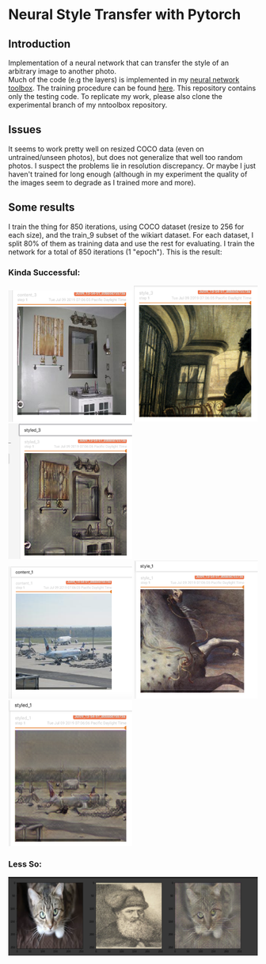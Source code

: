 # Neural Style Transfer with Pytorch
## Introduction
Implementation of a neural network that can transfer the style of an arbitrary image to another photo.
<br />
Much of the code (e.g the layers) is implemented in my [neural network toolbox](https://github.com/nhatsmrt/nn-toolbox/blob/experimental/). The training procedure can be found [here](https://github.com/nhatsmrt/nn-toolbox/blob/experimental/nntoolbox/vision/learner/style.py). This repository contains only the testing code. To replicate my work, please also clone the experimental branch of my nntoolbox repository.
## Issues
It seems to work pretty well on resized COCO data (even on untrained/unseen photos), but does not generalize that well too random photos. I suspect the problems lie in resolution discrepancy. Or maybe I just haven't trained for long enough (although in my experiment the quality of the images seem to degrade as I trained more and more).
## Some results
I train the thing for 850 iterations, using COCO dataset (resize to 256 for each size), and the train_9 subset of the wikiart dataset. For each dataset, I split 80% of them as training data and use the rest for evaluating. I train the network for a total of 850 iterations (1 "epoch"). This is the result:
### Kinda Successful:
<img src="demo/PixelShuffle/content_3.png" alt="content" width="250" /> <img src="demo/PixelShuffle/style_3.png" alt="style" width="250" />
<img src="demo/PixelShuffle/styled_3.png" alt="styled" width="250" />
<br />
<img src="demo/PixelShuffle/content_1.png" alt="content" width="250" />
<img src="demo/PixelShuffle/style_1.png" alt="style" width="250" />
<img src="demo/PixelShuffle/styled_1.png" alt="styled" width="250" />
### Less So:
<img src="demo/PixelShuffle/less_successful.png" alt="styled" width="750" />

